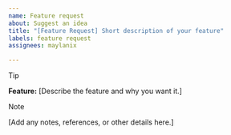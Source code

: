 ```yaml
---
name: Feature request
about: Suggest an idea
title: "[Feature Request] Short description of your feature"
labels: feature request
assignees: maylanix

---
```


> [!TIP]
> **Feature:**
> [Describe the feature and why you want it.]

> [!NOTE]
> [Add any notes, references, or other details here.]
